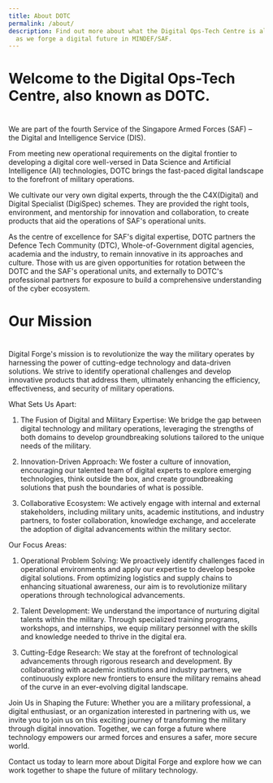 ```yaml
---
title: About DOTC
permalink: /about/
description: Find out more about what the Digital Ops-Tech Centre is all about
  as we forge a digital future in MINDEF/SAF.
---
```

# Welcome to the Digital Ops-Tech Centre, also known as DOTC.
# 
We are part of the fourth Service of the Singapore Armed Forces (SAF) – the Digital and Intelligence Service (DIS).

From meeting new operational requirements on the digital frontier to developing a digital core well-versed in Data Science and Artificial Intelligence (AI) technologies, DOTC brings the fast-paced digital landscape to the forefront of military operations. 

We cultivate our very own digital experts, through the the C4X(Digital) and Digital Specialist (DigiSpec) schemes. They are provided the right tools, environment, and mentorship for innovation and collaboration, to create products that aid the operations of SAF's operational units.

As the centre of excellence for SAF's digital expertise, DOTC partners the Defence Tech Community (DTC), Whole-of-Government digital agencies, academia and the industry, to remain innovative in its approaches and culture. Those with us are given opportunities for rotation between the DOTC and the SAF's operational units, and externally to DOTC's professional partners for exposure to build a comprehensive understanding of the cyber ecosystem.

# Our Mission
# 
Digital Forge's mission is to revolutionize the way the military operates by harnessing the power of cutting-edge technology and data-driven solutions. We strive to identify operational challenges and develop innovative products that address them, ultimately enhancing the efficiency, effectiveness, and security of military operations.

What Sets Us Apart:

1.  The Fusion of Digital and Military Expertise: We bridge the gap between digital technology and military operations, leveraging the strengths of both domains to develop groundbreaking solutions tailored to the unique needs of the military.
    
2.  Innovation-Driven Approach: We foster a culture of innovation, encouraging our talented team of digital experts to explore emerging technologies, think outside the box, and create groundbreaking solutions that push the boundaries of what is possible.
    
3.  Collaborative Ecosystem: We actively engage with internal and external stakeholders, including military units, academic institutions, and industry partners, to foster collaboration, knowledge exchange, and accelerate the adoption of digital advancements within the military sector.
    

Our Focus Areas:

1.  Operational Problem Solving: We proactively identify challenges faced in operational environments and apply our expertise to develop bespoke digital solutions. From optimizing logistics and supply chains to enhancing situational awareness, our aim is to revolutionize military operations through technological advancements.
    
2.  Talent Development: We understand the importance of nurturing digital talents within the military. Through specialized training programs, workshops, and internships, we equip military personnel with the skills and knowledge needed to thrive in the digital era.
    
3.  Cutting-Edge Research: We stay at the forefront of technological advancements through rigorous research and development. By collaborating with academic institutions and industry partners, we continuously explore new frontiers to ensure the military remains ahead of the curve in an ever-evolving digital landscape.
    

Join Us in Shaping the Future: Whether you are a military professional, a digital enthusiast, or an organization interested in partnering with us, we invite you to join us on this exciting journey of transforming the military through digital innovation. Together, we can forge a future where technology empowers our armed forces and ensures a safer, more secure world.

Contact us today to learn more about Digital Forge and explore how we can work together to shape the future of military technology.